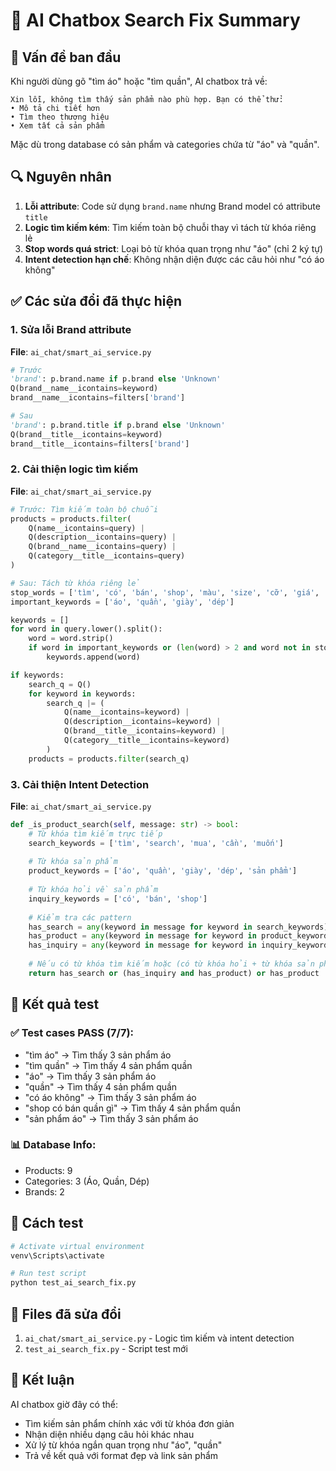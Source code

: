 # 🔧 AI Chatbox Search Fix Summary

## 🐛 Vấn đề ban đầu
Khi người dùng gõ "tìm áo" hoặc "tìm quần", AI chatbox trả về:
```
Xin lỗi, không tìm thấy sản phẩm nào phù hợp. Bạn có thể thử:
• Mô tả chi tiết hơn
• Tìm theo thương hiệu
• Xem tất cả sản phẩm
```

Mặc dù trong database có sản phẩm và categories chứa từ "áo" và "quần".

## 🔍 Nguyên nhân
1. **Lỗi attribute**: Code sử dụng `brand.name` nhưng Brand model có attribute `title`
2. **Logic tìm kiếm kém**: Tìm kiếm toàn bộ chuỗi thay vì tách từ khóa riêng lẻ
3. **Stop words quá strict**: Loại bỏ từ khóa quan trọng như "áo" (chỉ 2 ký tự)
4. **Intent detection hạn chế**: Không nhận diện được các câu hỏi như "có áo không"

## ✅ Các sửa đổi đã thực hiện

### 1. Sửa lỗi Brand attribute
**File**: `ai_chat/smart_ai_service.py`
```python
# Trước
'brand': p.brand.name if p.brand else 'Unknown'
Q(brand__name__icontains=keyword)
brand__name__icontains=filters['brand']

# Sau  
'brand': p.brand.title if p.brand else 'Unknown'
Q(brand__title__icontains=keyword)
brand__title__icontains=filters['brand']
```

### 2. Cải thiện logic tìm kiếm
**File**: `ai_chat/smart_ai_service.py`
```python
# Trước: Tìm kiếm toàn bộ chuỗi
products = products.filter(
    Q(name__icontains=query) |
    Q(description__icontains=query) |
    Q(brand__name__icontains=query) |
    Q(category__title__icontains=query)
)

# Sau: Tách từ khóa riêng lẻ
stop_words = ['tìm', 'có', 'bán', 'shop', 'màu', 'size', 'cỡ', 'giá', 'vnd', 'đồng', 'không', 'gì']
important_keywords = ['áo', 'quần', 'giày', 'dép']

keywords = []
for word in query.lower().split():
    word = word.strip()
    if word in important_keywords or (len(word) > 2 and word not in stop_words):
        keywords.append(word)

if keywords:
    search_q = Q()
    for keyword in keywords:
        search_q |= (
            Q(name__icontains=keyword) |
            Q(description__icontains=keyword) |
            Q(brand__title__icontains=keyword) |
            Q(category__title__icontains=keyword)
        )
    products = products.filter(search_q)
```

### 3. Cải thiện Intent Detection
**File**: `ai_chat/smart_ai_service.py`
```python
def _is_product_search(self, message: str) -> bool:
    # Từ khóa tìm kiếm trực tiếp
    search_keywords = ['tìm', 'search', 'mua', 'cần', 'muốn']
    
    # Từ khóa sản phẩm
    product_keywords = ['áo', 'quần', 'giày', 'dép', 'sản phẩm']
    
    # Từ khóa hỏi về sản phẩm
    inquiry_keywords = ['có', 'bán', 'shop']
    
    # Kiểm tra các pattern
    has_search = any(keyword in message for keyword in search_keywords)
    has_product = any(keyword in message for keyword in product_keywords)
    has_inquiry = any(keyword in message for keyword in inquiry_keywords)
    
    # Nếu có từ khóa tìm kiếm hoặc (có từ khóa hỏi + từ khóa sản phẩm)
    return has_search or (has_inquiry and has_product) or has_product
```

## 🧪 Kết quả test

### ✅ Test cases PASS (7/7):
- "tìm áo" → Tìm thấy 3 sản phẩm áo
- "tìm quần" → Tìm thấy 4 sản phẩm quần  
- "áo" → Tìm thấy 3 sản phẩm áo
- "quần" → Tìm thấy 4 sản phẩm quần
- "có áo không" → Tìm thấy 3 sản phẩm áo
- "shop có bán quần gì" → Tìm thấy 4 sản phẩm quần
- "sản phẩm áo" → Tìm thấy 3 sản phẩm áo

### 📊 Database Info:
- Products: 9
- Categories: 3 (Áo, Quần, Dép)
- Brands: 2

## 🚀 Cách test
```bash
# Activate virtual environment
venv\Scripts\activate

# Run test script
python test_ai_search_fix.py
```

## 📝 Files đã sửa đổi
1. `ai_chat/smart_ai_service.py` - Logic tìm kiếm và intent detection
2. `test_ai_search_fix.py` - Script test mới

## 🎯 Kết luận
AI chatbox giờ đây có thể:
- Tìm kiếm sản phẩm chính xác với từ khóa đơn giản
- Nhận diện nhiều dạng câu hỏi khác nhau
- Xử lý từ khóa ngắn quan trọng như "áo", "quần"
- Trả về kết quả với format đẹp và link sản phẩm
